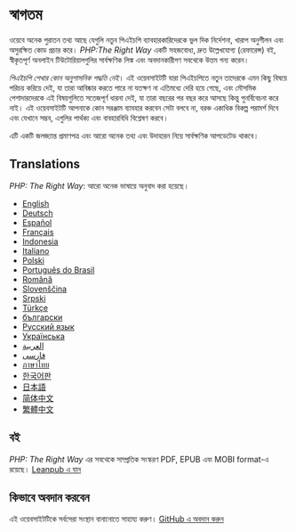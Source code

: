# স্বাগতম

ওয়েবে অনেক পুরাতন তথ্য আছে যেগুলি নতুন পিএইচপি ব্যাবহারকারিদেরকে ভুল দিক নির্দেশনা, খারাপ অনুশীলন এবং অসুরক্ষিত কোড প্রচার করে। _PHP:The Right Way_ একটি সহজবোধ্য, দ্রুত উল্লেখযোগ্য (রেফারেন্স) বই, স্বীকৃতপূর্ণ অনলাইন টিউটোরিয়ালগুলির সার্বক্ষণিক
লিঙ্ক এবং অবদানকারীগণ সবথেকে উত্তম গন্য করেন।

_পিএইচপি শেখার কোন অনুশাসনিক পদ্ধতি নেই_। এই ওয়েবসাইটটি যারা পিএইচপিতে নতুন তাদেরকে এমন কিছু বিষয়ে পরিচয় করিয়ে দেই, যা তারা আবিষ্কার করতে পারে না যতক্ষণ না এতিমধ্যে দেরি হয়ে গেছে, এবং মৌসমিক পেশাদারদেরকে এই  বিষয়গুলিতে সতেজপূর্ণ ধারনা দেই, যা তারা বছরের পর বছর করে আসছে কিন্তু পুনর্বিবেচনা করে নাই। এই ওয়েবসাইটটি আপনাকে কোন সরঞ্জাম ব্যাবহার করবেন সেটা বলবে না, বরঞ্চ একাধিক বিকল্প পরামর্শ দিবে এবং যেখানে সম্ভব, এগুলির পার্থক্য এবং বাবহারবিধি বিশ্লেষণ করবে।

এটি একটি জলজ্যান্ত প্রমাণপত্র এবং আরো অনেক তথ্য এবং উদাহারন নিয়ে সার্বক্ষণিক আপডেটেড থাকবে।

## Translations

_PHP: The Right Way_: আরো অনেক ভাষায়ে অনুবাদ করা হয়েছে।

* [English](https://www.phptherightway.com)
* [Deutsch](https://rwetzlmayr.github.io/php-the-right-way)
* [Español](https://phpdevenezuela.github.io/php-the-right-way)
* [Français](https://eilgin.github.io/php-the-right-way/)
* [Indonesia](https://id.phptherightway.com)
* [Italiano](https://it.phptherightway.com)
* [Polski](https://pl.phptherightway.com)
* [Português do Brasil](https://br.phptherightway.com)
* [Română](https://bgui.github.io/php-the-right-way/)
* [Slovenščina](https://sl.phptherightway.com)
* [Srpski](https://phpsrbija.github.io/php-the-right-way/)
* [Türkçe](https://hkulekci.github.io/php-the-right-way/)
* [български](https://bg.phptherightway.com)
* [Русский язык](https://getjump.github.io/ru-php-the-right-way)
* [Українська](https://iflista.github.io/php-the-right-way/)
* [العربية](https://adaroobi.github.io/php-the-right-way/)
* [فارسى](https://novid.github.io/php-the-right-way/)
* [ภาษาไทย](https://apzentral.github.io/php-the-right-way/)
* [한국어판](https://modernpug.github.io/php-the-right-way)
* [日本語](https://ja.phptherightway.com)
* [简体中文](https://laravel-china.github.io/php-the-right-way/)
* [繁體中文](https://laravel-taiwan.github.io/php-the-right-way)

## বই

_PHP: The Right Way_ এর সবথেকে সাম্প্রতিক সংস্করণ PDF, EPUB এবং MOBI format-এ রয়েছে। 
[Leanpub এ যান][1]

## কিভাবে অবদান করবেন

এই ওয়েবসাইটটিকে সর্বসেরা সংস্থান বানানোতে সাহায্য করুণ। [GitHub এ অবদান করুন][2]


[1]: https://leanpub.com/phptherightway
[2]: https://github.com/codeguy/php-the-right-way/tree/gh-pages
